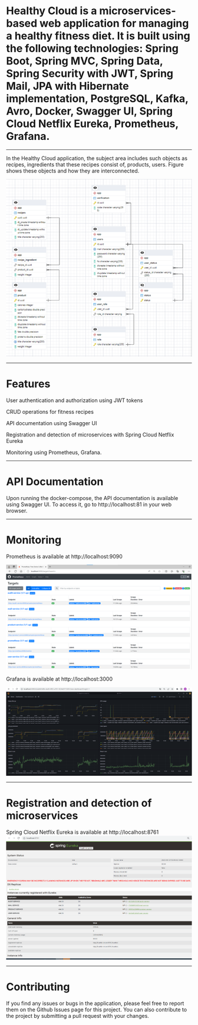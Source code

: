 # Healthy Cloud is a microservices-based web application for managing a healthy fitness diet. It is built using the following technologies: Spring Boot, Spring MVC, Spring Data, Spring Security with JWT, Spring Mail, JPA with Hibernate implementation, PostgreSQL, Kafka, Avro, Docker, Swagger UI, Spring Cloud Netflix Eureka, Prometheus, Grafana.
_____________________________________________________ 
 In the Healthy Cloud application, the subject area includes such objects as recipes, ingredients that these recipes consist of, products, users. Figure shows these objects and how they are interconnected.

![img.png](img.png)
_____________________________________________________

# Features

User authentication and authorization using JWT tokens

CRUD operations for fitness recipes 

API documentation using Swagger UI

Registration and detection of microservices with Spring Cloud Netflix Eureka

Monitoring using Prometheus, Grafana.

_____________________________________________________

# API Documentation

Upon running the docker-compose, the API documentation is available using Swagger UI. To access it, go to http://localhost:81 in your web browser.  


_____________________________________________________

# Monitoring

Prometheus is available at http://localhost:9090   

![img_2.png](img_2.png)

Grafana is available at http://localhost:3000 

![img_3.png](img_3.png)


_____________________________________________________

# Registration and detection of microservices

Spring Cloud Netflix Eureka is available at http://localhost:8761
![img_1.png](img_1.png)


_____________________________________________________

# Contributing

If you find any issues or bugs in the application, please feel free to report them on the Github Issues page for this project. You can also contribute to the project by submitting a pull request with your changes.
